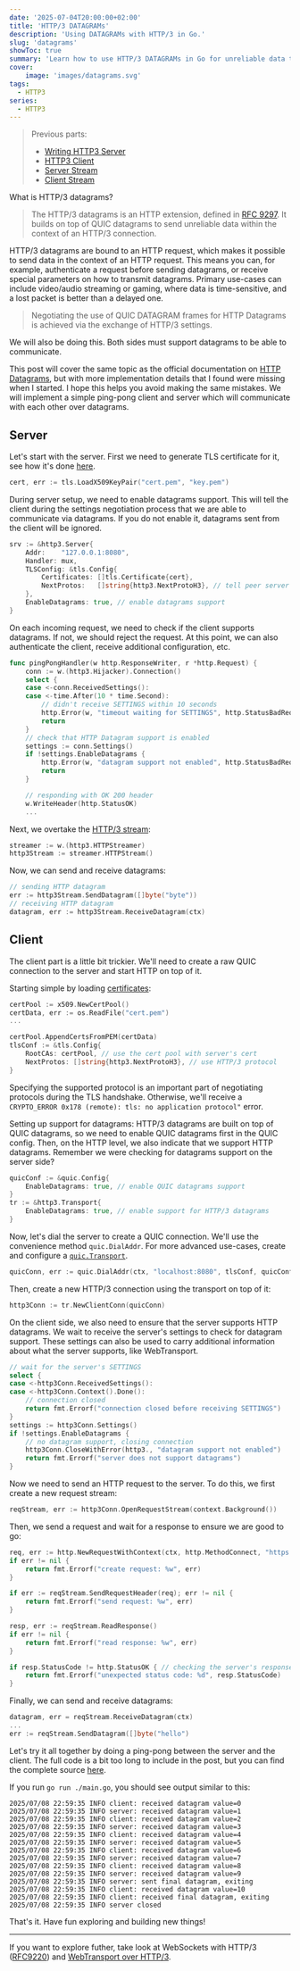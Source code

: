 ```yaml
---
date: '2025-07-04T20:00:00+02:00'
title: 'HTTP/3 DATAGRAMs'
description: 'Using DATAGRAMs with HTTP/3 in Go.'
slug: 'datagrams'
showToc: true
summary: 'Learn how to use HTTP/3 DATAGRAMs in Go for unreliable data transmission.'
cover:
    image: 'images/datagrams.svg'
tags:
  - HTTP3
series:
  - HTTP3
---
```


> Previous parts:
> - [Writing HTTP3 Server](/blog/http3/http3-server/)
> - [HTTP3 Client](/blog/http3/http3-client)
> - [Server Stream](/blog/http3/server-stream/)
> - [Client Stream](/blog/http3/client-stream/)

What is HTTP/3 datagrams?

> The HTTP/3 datagrams is an HTTP extension, defined in [RFC 9297](https://datatracker.ietf.org/doc/rfc9297/).
> It builds on top of QUIC datagrams to send unreliable data within the context of an HTTP/3 connection.

HTTP/3 datagrams are bound to an HTTP request, which makes it possible to send
data in the context of an HTTP request. This means you can, for example, authenticate
a request before sending datagrams, or receive special parameters on how to transmit datagrams.
Primary use-cases can include video/audio streaming or gaming,
where data is time-sensitive, and a lost packet is better than a delayed one.

> Negotiating the use of QUIC DATAGRAM frames for HTTP Datagrams is achieved via the exchange of HTTP/3 settings.

We will also be doing this. Both sides must support datagrams to be able to communicate.

This post will cover the same topic as the official documentation on
[HTTP Datagrams](https://quic-go.net/docs/http3/datagrams/), but with more implementation details
that I found were missing when I started. I hope this helps you avoid making the same mistakes.
We will implement a simple ping-pong client and server which will communicate
with each other over datagrams.

## Server

Let's start with the server. First we need to generate TLS certificate for it, see how it's done
[here](/blog/http3/http3-server/#generating-certificate).

```go
cert, err := tls.LoadX509KeyPair("cert.pem", "key.pem")
```

During server setup, we need to enable datagrams support.
This will tell the client during the settings negotiation process that we are able to communicate via datagrams.
If you do not enable it, datagrams sent from the client will be ignored.

```go
srv := &http3.Server{
    Addr:    "127.0.0.1:8080",
    Handler: mux,
    TLSConfig: &tls.Config{
        Certificates: []tls.Certificate{cert},
        NextProtos:   []string{http3.NextProtoH3}, // tell peer server supports HTTP/3 protocol
    },
    EnableDatagrams: true, // enable datagrams support
}
```

On each incoming request, we need to check if the client supports datagrams.
If not, we should reject the request. At this point, we can also authenticate the client,
receive additional configuration, etc.

```go
func pingPongHandler(w http.ResponseWriter, r *http.Request) {
    conn := w.(http3.Hijacker).Connection()
    select {
    case <-conn.ReceivedSettings():
    case <-time.After(10 * time.Second):
        // didn't receive SETTINGS within 10 seconds
        http.Error(w, "timeout waiting for SETTINGS", http.StatusBadRequest)
        return
    }
    // check that HTTP Datagram support is enabled
    settings := conn.Settings()
    if !settings.EnableDatagrams {
        http.Error(w, "datagram support not enabled", http.StatusBadRequest)
        return
    }

    // responding with OK 200 header
    w.WriteHeader(http.StatusOK)
    ...
```

Next, we overtake the [HTTP/3 stream](/blog/http3/server-stream#overtaking-http3-stream):

```go
streamer := w.(http3.HTTPStreamer)
http3Stream := streamer.HTTPStream()
```

Now, we can send and receive datagrams:

```go
// sending HTTP datagram
err := http3Stream.SendDatagram([]byte("byte"))
// receiving HTTP datagram
datagram, err := http3Stream.ReceiveDatagram(ctx)
```

## Client

The client part is a little bit trickier. We'll need to create a raw QUIC connection to the server
and start HTTP on top of it.

Starting simple by loading [certificates](#trusting-servers-tls-certificate):

```go
certPool := x509.NewCertPool()
certData, err := os.ReadFile("cert.pem")
...

certPool.AppendCertsFromPEM(certData)
tlsConf := &tls.Config{
    RootCAs: certPool, // use the cert pool with server's cert
    NextProtos: []string{http3.NextProtoH3}, // use HTTP/3 protocol
}
```
Specifying the supported protocol is an important part of negotiating protocols during the TLS handshake.
Otherwise, we'll receive a `CRYPTO_ERROR 0x178 (remote): tls: no application protocol"` error.

Setting up support for datagrams: HTTP/3 datagrams are built on top of QUIC datagrams,
so we need to enable QUIC datagrams first in the QUIC config.
Then, on the HTTP level, we also indicate that we support HTTP datagrams.
Remember we were checking for datagrams support on the server side?

```go
quicConf := &quic.Config{
    EnableDatagrams: true, // enable QUIC datagrams support
}
tr := &http3.Transport{
    EnableDatagrams: true, // enable support for HTTP/3 datagrams
}
```

Now, let's dial the server to create a QUIC connection.
We'll use the convenience method `quic.DialAddr`. For more advanced use-cases, create
and configure a [`quic.Transport`](https://pkg.go.dev/github.com/quic-go/quic-go@v0.53.0#Transport).

```go
quicConn, err := quic.DialAddr(ctx, "localhost:8080", tlsConf, quicConf)
```

Then, create a new HTTP/3 connection using the transport on top of it:

```go
http3Conn := tr.NewClientConn(quicConn)
```

On the client side, we also need to ensure that the server supports HTTP datagrams.
We wait to receive the server's settings to check for datagram support.
These settings can also be used to carry additional information about what the server supports,
like WebTransport.

```go
// wait for the server's SETTINGS
select {
case <-http3Conn.ReceivedSettings():
case <-http3Conn.Context().Done():
    // connection closed
    return fmt.Errorf("connection closed before receiving SETTINGS")
}
settings := http3Conn.Settings()
if !settings.EnableDatagrams {
    // no datagram support, closing connection
	http3Conn.CloseWithError(http3., "datagram support not enabled")
    return fmt.Errorf("server does not support datagrams")
}
```

Now we need to send an HTTP request to the server. To do this, we first create a new request stream:

```go
reqStream, err := http3Conn.OpenRequestStream(context.Background())
```

Then, we send a request and wait for a response to ensure we are good to go:

```go
req, err := http.NewRequestWithContext(ctx, http.MethodConnect, "https://localhost:8080/ping-pong", http.NoBody)
if err != nil {
    return fmt.Errorf("create request: %w", err)
}

if err := reqStream.SendRequestHeader(req); err != nil {
    return fmt.Errorf("send request: %w", err)
}

resp, err := reqStream.ReadResponse()
if err != nil {
    return fmt.Errorf("read response: %w", err)
}

if resp.StatusCode != http.StatusOK { // checking the server's response to see if we can start datagram exchange
    return fmt.Errorf("unexpected status code: %d", resp.StatusCode)
}
```

Finally, we can send and receive datagrams:

```go
datagram, err = reqStream.ReceiveDatagram(ctx)
...
err := reqStream.SendDatagram([]byte("hello")
```

Let's try it all together by doing a ping-pong between the server and the client.
The full code is a bit too long to include in the post, but you can find the complete source
[here](https://github.com/dmksnnk/blog/tree/main/examples/http3/datagrams/).

If you run `go run ./main.go`, you should see output similar to this:
```
2025/07/08 22:59:35 INFO client: received datagram value=0
2025/07/08 22:59:35 INFO server: received datagram value=1
2025/07/08 22:59:35 INFO client: received datagram value=2
2025/07/08 22:59:35 INFO server: received datagram value=3
2025/07/08 22:59:35 INFO client: received datagram value=4
2025/07/08 22:59:35 INFO server: received datagram value=5
2025/07/08 22:59:35 INFO client: received datagram value=6
2025/07/08 22:59:35 INFO server: received datagram value=7
2025/07/08 22:59:35 INFO client: received datagram value=8
2025/07/08 22:59:35 INFO server: received datagram value=9
2025/07/08 22:59:35 INFO server: sent final datagram, exiting
2025/07/08 22:59:35 INFO client: received datagram value=10
2025/07/08 22:59:35 INFO client: received final datagram, exiting
2025/07/08 22:59:35 INFO server closed
```

That's it. Have fun exploring and building new things!

---

If you want to explore futher, take look at WebSockets with HTTP/3 ([RFC9220](https://www.rfc-editor.org/rfc/rfc9220)) and
[WebTransport over HTTP/3](https://www.ietf.org/archive/id/draft-ietf-webtrans-http3-02.html).
